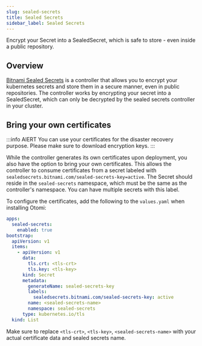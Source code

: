 ```yaml
---
slug: sealed-secrets
title: Sealed Secrets
sidebar_label: Sealed Secrets
---
```


Encrypt your Secret into a SealedSecret, which is safe to store - even inside a public repository.

## Overview

[Bitnami Sealed Secrets](https://github.com/bitnami-labs/sealed-secrets) is a controller that allows you to encrypt your kubernetes secrets and store them in a secure manner, even in public repositories. The controller works by encrypting your secret into a SealedSecret, which can only be decrypted by the sealed secrets controller in your cluster.

## Bring your own certificates

:::info AlERT
You can use your certificates for the disaster recovery purpose. Please make sure to download encryption keys.
:::

While the controller generates its own certificates upon deployment, you also have the option to bring your own certificates. This allows the controller to consume certificates from a secret labeled with `sealedsecrets.bitnami.com/sealed-secrets-key=active`. The Secret should reside in the `sealed-secrets` namespace, which must be the same as the controller's namespace. You can have multiple secrets with this label.

To configure the certificates, add the following to the `values.yaml` when installing Otomi:

```yaml
apps:
  sealed-secrets:
    enabled: true
bootstrap:
  apiVersion: v1
  items:
    - apiVersion: v1
      data:
        tls.crt: <tls-crt>
        tls.key: <tls-key>
      kind: Secret
      metadata:
        generateName: sealed-secrets-key
        labels:
          sealedsecrets.bitnami.com/sealed-secrets-key: active
        name: <sealed-secrets-name>
        namespace: sealed-secrets
      type: kubernetes.io/tls
  kind: List
```

Make sure to replace `<tls-crt>`, `<tls-key>`, `<sealed-secrets-name>` with your actual certificate data and sealed secrets name.
